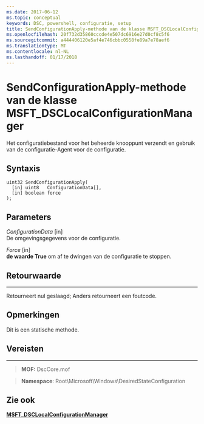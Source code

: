 ```yaml
---
ms.date: 2017-06-12
ms.topic: conceptual
keywords: DSC, powershell, configuratie, setup
title: SendConfigurationApply-methode van de klasse MSFT_DSCLocalConfigurationManager
ms.openlocfilehash: 20f732d35860cccde4e507dc6916e27d0cf8c5f6
ms.sourcegitcommit: a444406120e5af4e746cbbc0558fe89a7e78aef6
ms.translationtype: MT
ms.contentlocale: nl-NL
ms.lasthandoff: 01/17/2018
---
```

# <a name="sendconfigurationapply-method-of-the-msftdsclocalconfigurationmanager-class"></a>SendConfigurationApply-methode van de klasse MSFT_DSCLocalConfigurationManager

Het configuratiebestand voor het beheerde knooppunt verzendt en gebruik van de configuratie-Agent voor de configuratie.

<a name="syntax"></a>Syntaxis
------

```mof
uint32 SendConfigurationApply(
  [in] uint8   ConfigurationData[],
  [in] boolean force
);
```

<a name="parameters"></a>Parameters
----------

*ConfigurationData* \[in\]  
De omgevingsgegevens voor de configuratie.

*Force* \[in\]  
**de waarde True** om af te dwingen van de configuratie te stoppen.

## <a name="return-value"></a>Retourwaarde
------------

Retourneert nul geslaagd; Anders retourneert een foutcode.

## <a name="remarks"></a>Opmerkingen

Dit is een statische methode.

## <a name="requirements"></a>Vereisten
------------
>**MOF:** DscCore.mof

>**Namespace**: Root\Microsoft\Windows\DesiredStateConfiguration


## <a name="see-also"></a>Zie ook


[**MSFT_DSCLocalConfigurationManager**](msft-dsclocalconfigurationmanager.md)


 

 




